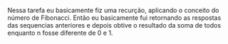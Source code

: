 Nessa tarefa eu basicamente fiz uma recurção, aplicando o conceito do número de Fibonacci. Então eu basicamente fui retornando as respostas das sequencias anteriores e depois obtive o resultado da soma de todos enquanto n fosse diferente de 0 e 1.